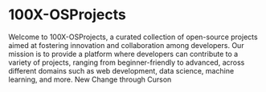 # 100X-OSProjects

Welcome to 100X-OSProjects, a curated collection of open-source projects aimed at fostering innovation and collaboration among developers. Our mission is to provide a platform where developers can contribute to a variety of projects, ranging from beginner-friendly to advanced, across different domains such as web development, data science, machine learning, and more.
New Change through Curson


